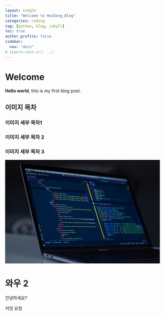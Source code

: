 ```yaml
---
layout: single
title: "Welcome to HwiDong_Blog"
categories: coding
tag: [python, blog, jekyll]
toc: true
author_profile: false
sidebar:
  nav: "docs"
# typora-root-url: ../
---
```


# Welcome

**Hello world**, this is my first blog post.

## 이미지 목차

### 이미지 세부 목차1

### 이미지 세부 목차 2

### 이미지 세부 목차 3

![coding](/images/2023-03-26-first/coding-1679819718785-7.jpg)

# 와우 2

안녕하세요?

커밋 요청
